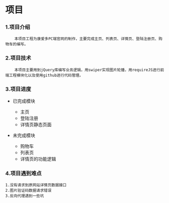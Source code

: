 # 项目
### 1.项目介绍
```
    本项目工程为康爱多PC端官网的制作，主要完成主页、列表页、详情页、登陆注册页、购物车的编写。
```
### 2.项目技术
```
    本项目主要用到jQuery库编写业务逻辑，用swiper实现图片轮播，用requireJS进行前端工程模块化以及使用github进行代码管理。
```

### 3.项目进度

-  已完成模块
    - 主页
    - 登陆注册
    - 详情页静态页面

-  未完成模块
    - 购物车
    - 列表页
    - 详情页的功能逻辑

### 4.项目遇到难点
```
1.没有请求到原网站详情页数据接口
2.图片验证码数据请求错误
3.反向代理遇到一些坑
```
